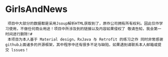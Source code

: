 # GirlsAndNews
     项目中大部分的数据都是采用Jsoup解析HTML获取到了，原作公司拥有所有权利。因此仅作学习使用，不做任何商业用途！项目中所涉及到的链接以及内容如果侵权了 敬请告知，我会第一时间进行删除!#
     本项目为本人基于 Material design，RxJava 与 Retrofit 的练习之作 同时非常感谢github上面诸多的开源框架，其中程序中还有很多不足与缺陷，如果遇到请联系本人邮箱或提交 lssues！
